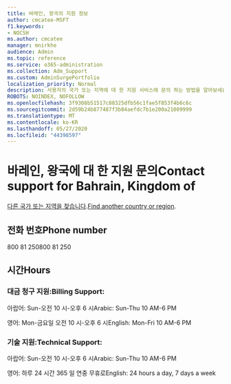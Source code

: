 ```yaml
---
title: 바레인, 왕국의 지원 정보
author: cmcatee-MSFT
f1.keywords:
- NOCSH
ms.author: cmcatee
manager: mnirkhe
audience: Admin
ms.topic: reference
ms.service: o365-administration
ms.collection: Adm_Support
ms.custom: AdminSurgePortfolio
localization_priority: Normal
description: 사용자의 국가 또는 지역에 대 한 지원 서비스에 문의 하는 방법을 알아보세요.
ROBOTS: NOINDEX, NOFOLLOW
ms.openlocfilehash: 3f9308b51517c88325dfb56c1fae5f853f4b6c6c
ms.sourcegitcommit: 2d59b24b877487f3b84aefdc7b1e200a21009999
ms.translationtype: MT
ms.contentlocale: ko-KR
ms.lasthandoff: 05/27/2020
ms.locfileid: "44398597"
---
```

# <a name="contact-support-for-bahrain-kingdom-of"></a><span data-ttu-id="44aca-103">바레인, 왕국에 대 한 지원 문의</span><span class="sxs-lookup"><span data-stu-id="44aca-103">Contact support for Bahrain, Kingdom of</span></span>

<span data-ttu-id="44aca-104">[다른 국가 또는 지역을 찾습니다](../contact-support-for-business-products.md).</span><span class="sxs-lookup"><span data-stu-id="44aca-104">[Find another country or region](../contact-support-for-business-products.md).</span></span>

## <a name="phone-number"></a><span data-ttu-id="44aca-105">전화 번호</span><span class="sxs-lookup"><span data-stu-id="44aca-105">Phone number</span></span>
<span data-ttu-id="44aca-106">800 81 250</span><span class="sxs-lookup"><span data-stu-id="44aca-106">800 81 250</span></span>

## <a name="hours"></a><span data-ttu-id="44aca-107">시간</span><span class="sxs-lookup"><span data-stu-id="44aca-107">Hours</span></span>
### <a name="billing-support"></a><span data-ttu-id="44aca-108">대금 청구 지원:</span><span class="sxs-lookup"><span data-stu-id="44aca-108">Billing Support:</span></span>

<span data-ttu-id="44aca-109">아랍어: Sun-오전 10 시-오후 6 시</span><span class="sxs-lookup"><span data-stu-id="44aca-109">Arabic: Sun-Thu 10 AM-6 PM</span></span>

<span data-ttu-id="44aca-110">영어: Mon-금요일 오전 10 시-오후 6 시</span><span class="sxs-lookup"><span data-stu-id="44aca-110">English: Mon-Fri 10 AM-6 PM</span></span>

### <a name="technical-support"></a><span data-ttu-id="44aca-111">기술 지원:</span><span class="sxs-lookup"><span data-stu-id="44aca-111">Technical Support:</span></span>

<span data-ttu-id="44aca-112">아랍어: Sun-오전 10 시-오후 6 시</span><span class="sxs-lookup"><span data-stu-id="44aca-112">Arabic: Sun-Thu 10 AM-6 PM</span></span>

<span data-ttu-id="44aca-113">영어: 하루 24 시간 365 일 연중 무휴로</span><span class="sxs-lookup"><span data-stu-id="44aca-113">English: 24 hours a day, 7 days a week</span></span>
